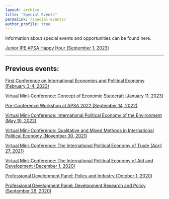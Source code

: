 ```yaml
---
layout: archive
title: "Special Events"
permalink: /special-events/
author_profile: true
---
```

Information about special events and opportunities can be found here.


<a href="https://twitter.com/gradstudent_ipe/status/1679871368068775937">Junior IPE APSA Happy Hour (September 1, 2023)</a>

<hr>

## Previous events:

<a href="https://gsipe-workshop.github.io/special-events/First_conference/">First Conference on International Economics and Political Economy (February 3-4, 2023)</a>

<a href="https://gsipe-workshop.github.io/files/miniconference_jan2023.pdf">Virtual Mini-Conference: Concept of Economic Statecraft (January 11, 2023)</a>

<a href="https://gsipe-workshop.github.io/files/GSIPE_APSA_2022_program.pdf">Pre-Conference Workshop at APSA 2022 (September 14, 2022)</a>

<a href="https://gsipe-workshop.github.io/files/Environment-conference-program.pdf">Virtual Mini-Conference: International Political Economy of the Environment (May 10, 2022)</a>

<a href="https://gsipe-workshop.github.io/files/Mixed-methods-conference-program.pdf">Virtual Mini-Conference: Qualitative and Mixed Methods in International Political Economy (November 30, 2021)</a>

<a href="https://gsipe-workshop.github.io/files/Trade-conference-GSIPE-Program.pdf">Virtual Mini-Conference: The International Political Economy of Trade (April 27, 2021)</a>

<a href="https://gsipe-workshop.github.io/files/AD-conference-GSIPE-Program.pdf">Virtual Mini-Conference: The International Political Economy of Aid and Development (December 1, 2020)</a>

<a href="https://gsipe-workshop.github.io/files/Policy_panel.png">Professional Development Panel: Policy and Industry (October 1, 2020)</a>

<a href="https://gsipe-workshop.github.io/files/Dev_panel.png">Professional Development Panel: Development Research and Policy (September 29, 2020)</a>

